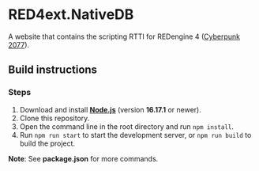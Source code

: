 # RED4ext.NativeDB

A website that contains the scripting RTTI for REDengine 4
([Cyberpunk 2077](https://www.cyberpunk.net)).

## Build instructions

### Steps

1. Download and install **[Node.js](https://nodejs.org/)** (version **16.17.1**
   or newer).
2. Clone this repository.
3. Open the command line in the root directory and run `npm install`.
4. Run `npm run start` to start the development server, or `npm run build` to
   build the project.

**Note**: See **package.json** for more commands.
